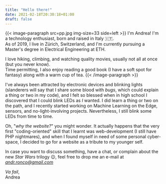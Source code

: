 ```yaml
---
title: "Hello there!"
date: 2021-02-18T20:30:18+01:00
draft: false
---
```



{{< image-paragraph src=pp.jpg img-size=33 side=left >}}
I'm Andrea! I'm a technology enthusiast, born and raised in Italy :it:.\
As of 2019, I live in Zürich, Switzerland, and I'm currently pursuing a Master's degree in Electrical Engineering at ETH.

I love hiking, climbing, and watching quality movies, usually not all at once  (but you never know).\
Time permitting, I also enjoy reading a good book (I have a soft spot for fantasy) along with a warm cup of tea.
{{< /image-paragraph >}}

I've always been attracted by electronic devices and blinking lights (slanderers will say that I share some blood with *bugs*, which could explain a thing or two in my code), and I felt so blessed when in high school I discovered that I could blink LEDs as *I* wanted. I did learn a thing or two on the path, and I recently started working on Machine Learning on the Edge, sensors, and no-light-involving projects. Nevertheless, I still blink some LEDs from time to time.

Oh, "*why the website?*" you might wonder. It actually happens that the very first "coding-oriented" skill that I learnt was web-development (I still have PHP nightmares), and when I found myself in need of some personal cyber-space, I decided to go for a website as a tribute to my younger self.

In case you want to discuss something, have a chat, or complain about the new *Star Wars* trilogy :wink:, feel free to drop me an e-mail at *andr.ronco@gmail.com*

*Va fail*,\
Andrea



